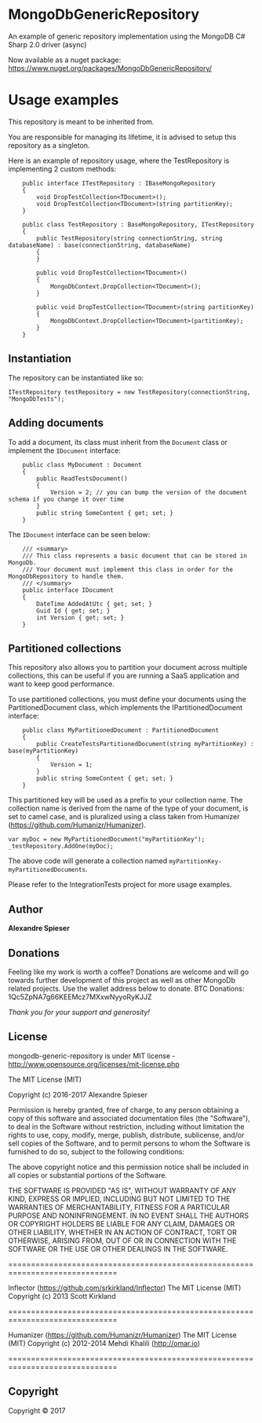 # MongoDbGenericRepository
An example of generic repository implementation using the MongoDB C# Sharp 2.0 driver (async)

Now available as a nuget package:
https://www.nuget.org/packages/MongoDbGenericRepository/

# Usage examples

This repository is meant to be inherited from. 

You are responsible for managing its lifetime, it is advised to setup this repository as a singleton.

Here is an example of repository usage, where the TestRepository is implementing 2 custom methods:

```
    public interface ITestRepository : IBaseMongoRepository
    {
        void DropTestCollection<TDocument>();
        void DropTestCollection<TDocument>(string partitionKey);
    }
    
    public class TestRepository : BaseMongoRepository, ITestRepository
    {
        public TestRepository(string connectionString, string databaseName) : base(connectionString, databaseName)
        {
        }

        public void DropTestCollection<TDocument>()
        {
            MongoDbContext.DropCollection<TDocument>();
        }

        public void DropTestCollection<TDocument>(string partitionKey)
        {
            MongoDbContext.DropCollection<TDocument>(partitionKey);
        }
    }
```
## Instantiation

The repository can be instantiated like so:

```
ITestRepository testRepository = new TestRepository(connectionString, "MongoDbTests");
```

## Adding documents
To add a document, its class must inherit from the `Document` class or implement the `IDocument` interface:

```
    public class MyDocument : Document
    {
        public ReadTestsDocument()
        {
            Version = 2; // you can bump the version of the document schema if you change it over time
        }
        public string SomeContent { get; set; }
    }
```

The `IDocument` interface can be seen below:

```
    /// <summary>
    /// This class represents a basic document that can be stored in MongoDb.
    /// Your document must implement this class in order for the MongoDbRepository to handle them.
    /// </summary>
    public interface IDocument
    {
        DateTime AddedAtUtc { get; set; }
        Guid Id { get; set; }
        int Version { get; set; }
    }
```
## Partitioned collections
This repository also allows you to partition your document across multiple collections, this can be useful if you are running a SaaS application and want to keep good performance.

To use partitioned collections, you must define your documents using the PartitionedDocument class, which implements the IPartitionedDocument interface:
```
    public class MyPartitionedDocument : PartitionedDocument
    {
        public CreateTestsPartitionedDocument(string myPartitionKey) : base(myPartitionKey)
        {
            Version = 1;
        }
        public string SomeContent { get; set; }
    }
```

This partitioned key will be used as a prefix to your collection name.
The collection name is derived from the name of the type of your document, is set to camel case, and is pluralized using a class taken from Humanizer (https://github.com/Humanizr/Humanizer).

```
var myDoc = new MyPartitionedDocument("myPartitionKey");
_testRepository.AddOne(myDoc);
```

The above code will generate a collection named `myPartitionKey-myPartitionedDocuments`.

Please refer to the IntegrationTests project for more usage examples.

## Author
**Alexandre Spieser**

## Donations
Feeling like my work is worth a coffee? 
Donations are welcome and will go towards further development of this project as well as other MongoDb related projects. Use the wallet address below to donate.
BTC Donations: 1Qc5ZpNA7g66KEEMcz7MXxwNyyoRyKJJZ

*Thank you for your support and generosity!*

## License
mongodb-generic-repository is under MIT license - http://www.opensource.org/licenses/mit-license.php

The MIT License (MIT)

Copyright (c) 2016-2017 Alexandre Spieser

Permission is hereby granted, free of charge, to any person obtaining a copy
of this software and associated documentation files (the "Software"), to deal
in the Software without restriction, including without limitation the rights
to use, copy, modify, merge, publish, distribute, sublicense, and/or sell
copies of the Software, and to permit persons to whom the Software is
furnished to do so, subject to the following conditions:

The above copyright notice and this permission notice shall be included in
all copies or substantial portions of the Software.

THE SOFTWARE IS PROVIDED "AS IS", WITHOUT WARRANTY OF ANY KIND, EXPRESS OR
IMPLIED, INCLUDING BUT NOT LIMITED TO THE WARRANTIES OF MERCHANTABILITY,
FITNESS FOR A PARTICULAR PURPOSE AND NONINFRINGEMENT. IN NO EVENT SHALL THE
AUTHORS OR COPYRIGHT HOLDERS BE LIABLE FOR ANY CLAIM, DAMAGES OR OTHER
LIABILITY, WHETHER IN AN ACTION OF CONTRACT, TORT OR OTHERWISE, ARISING FROM,
OUT OF OR IN CONNECTION WITH THE SOFTWARE OR THE USE OR OTHER DEALINGS IN
THE SOFTWARE.

==============================================================================

Inflector (https://github.com/srkirkland/Inflector)
The MIT License (MIT)
Copyright (c) 2013 Scott Kirkland

==============================================================================

Humanizer (https://github.com/Humanizr/Humanizer)
The MIT License (MIT)
Copyright (c) 2012-2014 Mehdi Khalili (http://omar.io)

==============================================================================

## Copyright
Copyright © 2017
